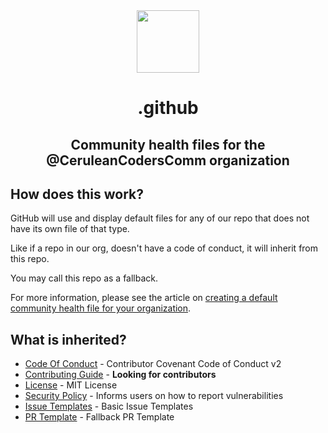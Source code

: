 <!-- markdownlint-disable -->
<div align="center">
  <img src="https://github.com/github.png" height="100">
  <h1>.github</h1>
  <h2>Community health files for the @CeruleanCodersComm organization</h2>
</div>

<!-- markdownlint-enable -->
<!-- markdownlint-disable first-header-h1 -->
<!-- markdownlint-disable line-length -->
## How does this work?

GitHub will use and display default files for any of our repo that does not have its own file of that type.

Like if a repo in our org, doesn't have a code of conduct, it will inherit from this repo.

You may call this repo as a fallback.

For more information, please see the article on [creating a default community health file for your organization](https://help.github.com/en/articles/creating-a-default-community-health-file-for-your-organization).

## What is inherited?

- [Code Of Conduct](https://github.com/CeruleanCodersComm/.github/blob/main/CODE_OF_CONDUCT.md) - Contributor Covenant Code of Conduct v2
- [Contributing Guide](https://github.com/CeruleanCodersComm/.github/issues/2) - **Looking for contributors**
- [License](https://github.com/CeruleanCodersComm/.github/blob/main/LICENSE) - MIT License
- [Security Policy](https://github.com/CeruleanCodersComm/.github/blob/main/SECURITY.md) - Informs users on how to report vulnerabilities
- [Issue Templates](https://github.com/CeruleanCodersComm/.github/tree/main/.github/ISSUE_TEMPLATE) - Basic Issue Templates
- [PR Template](https://github.com/CeruleanCodersComm/.github/blob/main/.github/PULL_REQUEST_TEMPLATE.md) - Fallback PR Template


